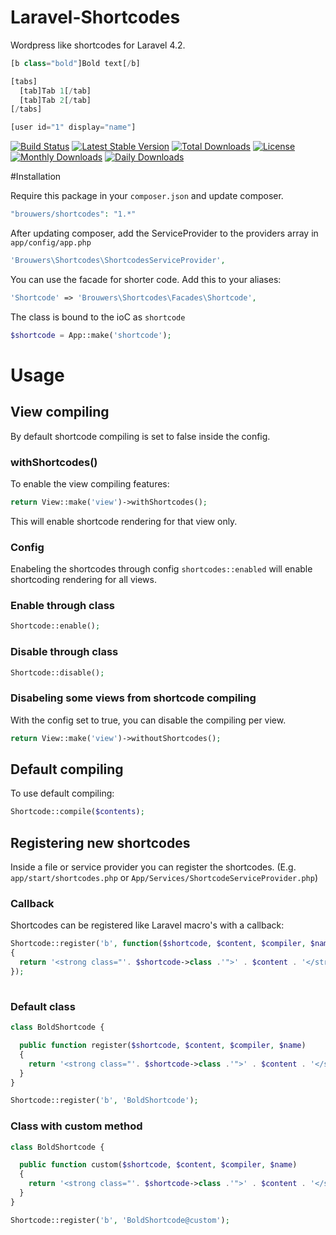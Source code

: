 Laravel-Shortcodes
==================

Wordpress like shortcodes for Laravel 4.2.

```php
[b class="bold"]Bold text[/b]

[tabs]
  [tab]Tab 1[/tab]
  [tab]Tab 2[/tab]
[/tabs]

[user id="1" display="name"]
```

[![Build Status](https://travis-ci.org/patrickbrouwers/Laravel-Shortcodes.svg?branch=develop)](https://travis-ci.org/patrickbrouwers/Laravel-Shortcodes)
[![Latest Stable Version](https://poser.pugx.org/brouwers/shortcodes/v/stable.png)](https://packagist.org/packages/brouwers/shortcodes) [![Total Downloads](https://poser.pugx.org/brouwers/shortcodes/downloads.png)](https://packagist.org/packages/brouwers/shortcodes)  [![License](https://poser.pugx.org/brouwers/shortcodes/license.png)](https://packagist.org/packages/brouwers/shortcodes)
[![Monthly Downloads](https://poser.pugx.org/brouwers/shortcodes/d/monthly.png)](https://packagist.org/packages/brouwers/shortcodes)
[![Daily Downloads](https://poser.pugx.org/brouwers/shortcodes/d/daily.png)](https://packagist.org/packages/brouwers/shortcodes)

#Installation

Require this package in your `composer.json` and update composer.

```php
"brouwers/shortcodes": "1.*"
```

After updating composer, add the ServiceProvider to the providers array in `app/config/app.php`

```php
'Brouwers\Shortcodes\ShortcodesServiceProvider',
```

You can use the facade for shorter code. Add this to your aliases:

```php
'Shortcode' => 'Brouwers\Shortcodes\Facades\Shortcode',
```

The class is bound to the ioC as `shortcode`

```php
$shortcode = App::make('shortcode');
```

# Usage

## View compiling

By default shortcode compiling is set to false inside the config. 

### withShortcodes()

To enable the view compiling features:

```php
return View::make('view')->withShortcodes();
```

This will enable shortcode rendering for that view only.

### Config

Enabeling the shortcodes through config `shortcodes::enabled` will enable shortcoding rendering for all views.

### Enable through class

```php
Shortcode::enable();
```

### Disable through class

```php
Shortcode::disable();
```

### Disabeling some views from shortcode compiling

With the config set to true, you can disable the compiling per view.

```php
return View::make('view')->withoutShortcodes();
```

## Default compiling

To use default compiling:

```php
Shortcode::compile($contents);
```

## Registering new shortcodes

Inside a file or service provider you can register the shortcodes. (E.g. `app/start/shortcodes.php` or `App/Services/ShortcodeServiceProvider.php`)


### Callback

Shortcodes can be registered like Laravel macro's with a callback:

```php
Shortcode::register('b', function($shortcode, $content, $compiler, $name)
{
  return '<strong class="'. $shortcode->class .'">' . $content . '</strong>';
});
  
```

### Default class

```php
class BoldShortcode {

  public function register($shortcode, $content, $compiler, $name)
  {
    return '<strong class="'. $shortcode->class .'">' . $content . '</strong>';
  }
}

Shortcode::register('b', 'BoldShortcode');

```

### Class with custom method

```php
class BoldShortcode {

  public function custom($shortcode, $content, $compiler, $name)
  {
    return '<strong class="'. $shortcode->class .'">' . $content . '</strong>';
  }
}

Shortcode::register('b', 'BoldShortcode@custom');

```
